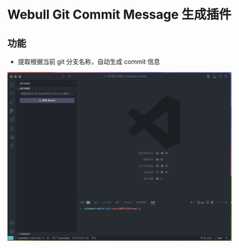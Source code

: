 # Webull Git Commit Message 生成插件

## 功能

- 提取根据当前 git 分支名称，自动生成 commit 信息

![Demo](/images/example.gif)
